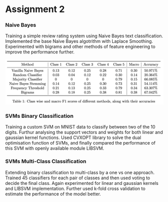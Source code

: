 # Assignment 2

### Naive Bayes

Training a simple review rating system using Naive Bayes text classification. Implemented the base Naive Bayes algotrithm with Laplace Smoothing. Experimented with bigrams and other methods of feature engineering to improve the performance further.

<p align="center">
    <img src="./Q1/plots/nb_comparision.png" width="700"/> 
</p>

### SVMs Binary Classification

Training a custom SVM on MNIST data to classify between two of the 10 digits. Furthur analysing the support vectors and weights for both linear and gaussian kernel functions. Used CVXOPT library to solve the dual optimisation function of SVMs, and finally compared the performance of this SVM with openly available module LIBSVM.

### SVMs Multi-Class Classification


Extending binary classification to multi-class by a one vs one approach. Trained 45 classifiers for each pair of classes and then used voting to decide the final class. Again experimented for linear and gaussian kernels and LIBSVM implementation. Further used k-fold cross validation to estimate the performance of the model better.